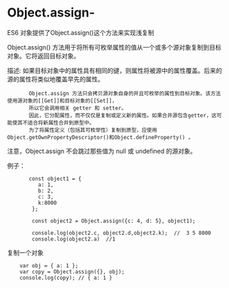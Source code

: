 # Object.assign-
ES6 对象提供了Object.assign()这个方法来实现浅复制


Object.assign() 方法用于将所有可枚举属性的值从一个或多个源对象复制到目标对象。它将返回目标对象。

  描述:
         如果目标对象中的属性具有相同的键，则属性将被源中的属性覆盖。后来的源的属性将类似地覆盖早先的属性。

           Object.assign 方法只会拷贝源对象自身的并且可枚举的属性到目标对象。该方法使用源对象的[[Get]]和目标对象的[[Set]]，
           所以它会调用相关 getter 和 setter。
           因此，它分配属性，而不仅仅是复制或定义新的属性。如果合并源包含getter，这可能使其不适合将新属性合并到原型中。
           为了将属性定义（包括其可枚举性）复制到原型，应使用Object.getOwnPropertyDescriptor()和Object.defineProperty() 。  
           
           
  注意，Object.assign 不会跳过那些值为 null 或 undefined 的源对象。   
     
     
 例子：
        
           const object1 = {
              a: 1,
              b: 2,
              c: 3,
              k:8000
            };

            const object2 = Object.assign({c: 4, d: 5}, object1);

            console.log(object2.c, object2.d,object2.k);  //  3 5 8000
            console.log(object2.a)  //1
            
  复制一个对象

        var obj = { a: 1 };
        var copy = Object.assign({}, obj);
        console.log(copy); // { a: 1 }


         
         
          


























